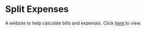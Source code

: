 # Split Expenses

A website to help calculate bills and expenses. Click <a href="https://rubydong.me/Split/" target="_blank"> here </a> to view.
